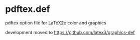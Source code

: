 # pdftex.def

pdftex option file for LaTeX2e color and graphics


development moved to https://github.com/latex3/graphics-def


